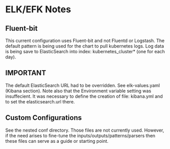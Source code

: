 # ELK/EFK Notes

## Fluent-bit

This current configuration uses Fluent-bit and not Fluentd or Logstash.  The default pattern is being used for the chart to pull kubernetes logs.  Log data is being save to ElasticSearch into index: kubernetes_cluster* (one for each day).

## IMPORTANT

The default ElasticSearch URL had to be overridden.  See elk-values.yaml (Kibana section).  Note also that the Environment variable setting was insuffecient.  It was necessary to define the creation of file: kibana.yml and to set the elasticsearch.url there.

## Custom Configurations

See the nested conf directory.  Those files are not currently used.  However, if the need arises to fine-tune the inputs/outputs/patterns/parsers then these files can serve as a guide or starting point.